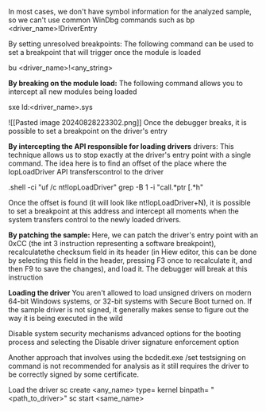 
In most cases, we don't have
symbol information for the analyzed sample, so we can't use common WinDbg commands such as bp <driver_name>!DriverEntry

By setting unresolved breakpoints: The following command can be used to set a breakpoint that will trigger once the module is loaded

bu <driver_name>!<any_string>

**By breaking on the module load:** The following command allows you to intercept all new modules being loaded

sxe ld:<driver_name>.sys

![[Pasted image 20240828223302.png]]
Once the debugger breaks, it is possible to set a breakpoint on the driver's entry

**By intercepting the API responsible for loading drivers**
drivers: This technique allows
us to stop exactly at the driver's entry point with a single command. The idea here is to find an offset of the place where the IopLoadDriver API transferscontrol to the driver

.shell -ci "uf /c nt!IopLoadDriver" grep -B 1 -i "call.*ptr
\[.*h"

Once the offset is found (it will look like nt!IopLoadDriver+N), it is possible to set a breakpoint at this address and intercept all moments when the system transfers control to the newly loaded drivers.

**By patching the sample:** Here, we can patch the driver's entry point with an 0xCC (the int 3 instruction representing a software breakpoint), recalculatethe checksum field in its header (in Hiew editor, this can be done by selecting this field in the header, pressing F3 once to recalculate it, and then F9 to save the
changes), and load it. The debugger will break at this instruction

**Loading the driver**
You aren't allowed to load unsigned drivers on modern 64-bit Windows systems, or 32-bit
systems with Secure Boot turned on. If the sample driver is not signed, it generally makes
sense to figure out the way it is being executed in the wild

Disable system security mechanisms
advanced options for the booting process and
selecting the Disable driver signature enforcement option

Another approach that involves
using the bcdedit.exe /set testsigning on command is not recommended for analysis as it still requires the driver to be correctly signed by some certificate.

Load the driver
sc create <any_name> type= kernel binpath= "<path_to_driver>"
sc start <same_name>